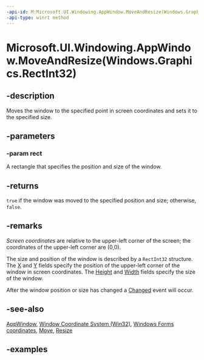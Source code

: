 ```yaml
---
-api-id: M:Microsoft.UI.Windowing.AppWindow.MoveAndResize(Windows.Graphics.RectInt32)
-api-type: winrt method
---
```


# Microsoft.UI.Windowing.AppWindow.MoveAndResize(Windows.Graphics.RectInt32)

<!--
public bool MoveAndResize (Windows.Graphics.RectInt32 rect);
-->

## -description

Moves the window to the specified point in screen coordinates and sets it to the specified size.

## -parameters

### -param rect

A rectangle that specifies the position and size of the window.

## -returns

`true` if the window was moved to the specified position and size; otherwise, `false`.

## -remarks

_Screen coordinates_ are relative to the upper-left corner of the screen; the coordinates of the upper-left corner are (0,0).

The size and position of the window is described by a `RectInt32` structure. The [X](/uwp/api/windows.graphics.rectint32.x) and [Y](/uwp/api/windows.graphics.rectint32.y) fields specify the position of the upper-left corner of the window in screen coordinates. The [Height](/uwp/api/windows.graphics.rectint32.height) and [Width](/uwp/api/windows.graphics.rectint32.width) fields specify the size of the window.

After the window position or size has changed a [Changed](appwindow_changed.md) event will occur.

## -see-also

[AppWindow](appwindow.md), [Window Coordinate System (Win32)](/windows/win32/gdi/window-coordinate-system), [Windows Forms coordinates](/dotnet/desktop/winforms/windows-forms-coordinates), [Move](appwindow_move_893940313.md), [Resize](appwindow_resize_102971024.md)

## -examples
